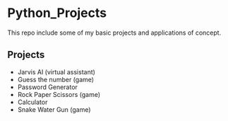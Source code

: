 # Python_Projects
This repo include some of my basic projects and applications of concept.

## Projects
- Jarvis AI (virtual assistant)
- Guess the number (game)
- Password Generator
- Rock Paper Scissors (game)
- Calculator
- Snake Water Gun (game)
